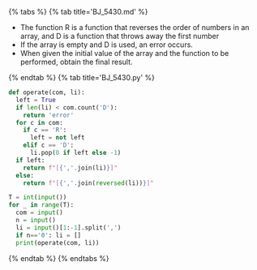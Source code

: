{% tabs %}
{% tab title='BJ_5430.md' %}

* The function R is a function that reverses the order of numbers in an array, and D is a function that throws away the first number
* If the array is empty and D is used, an error occurs.
* When given the initial value of the array and the function to be performed, obtain the final result.

{% endtab %}
{% tab title='BJ_5430.py' %}

```py
def operate(com, li):
  left = True
  if len(li) < com.count('D'):
    return 'error'
  for c in com:
    if c == 'R':
      left = not left
    elif c == 'D':
      li.pop(0 if left else -1)
  if left:
    return f"[{','.join(li)}]"
  else:
    return f"[{','.join(reversed(li))}]"

T = int(input())
for _ in range(T):
  com = input()
  n = input()
  li = input()[1:-1].split(',')
  if n=='0': li = []
  print(operate(com, li))
```

{% endtab %}
{% endtabs %}